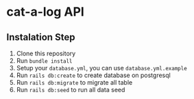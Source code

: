 # cat-a-log API

## Instalation Step
1. Clone this repository
2. Run `bundle install`
3. Setup your `database.yml`, you can use `database.yml.example`
4. Run `rails db:create` to create database on postgresql
5. Run `rails db:migrate` to migrate all table
5. Run `rails db:seed` to run all data seed
